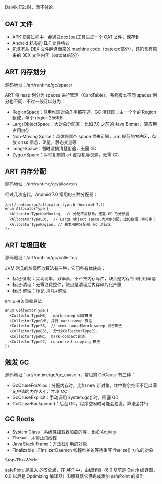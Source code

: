 
Dalvik 已过时，暂不讨论

## OAT 文件

- APK 安装过程中，会通过dex2oat工具生成一个 OAT 文件，保存到
- Android 私有的 ELF 文件格式
- 包含有从 DEX 文件翻译而来的 machine code（oatexec部分），还包含有原来的 DEX 文件内容（oatdata部分）

## ART 内存划分

源码地址：/art/runtime/gc/space/

ART 将 heap 划分为 spaces 进行管理（CardTable），系统版本不同 spaces 划分也不同，不过一般可以分为：

- RegionSpace：应用堆区对象几乎都在这，GC 活跃区；由一个个的 Region 组成，单个 region 256KB
- LargeObjectSpace：大对象分配区，比如 7.0 之前的 Java Bitmap，算应用占用内存
- Non-Moving Space：具体是哪个 space 暂未可知，jvm 规范的方法区，存放 class 信息，常量，静态变量等
- ImageSpace：暂时没搞清楚用途，无需 GC
- ZygoteSpace：写时复制的 art 虚拟机等资源，无需 GC

## ART 内存分配

源码地址：/art/runtime/gc/allocator/

经过几次迭代，Android 7.0 常用的三种分配器：

```
/art/runtime/gc/allocator_type.h（Android 7.1）
enum AllocatorType {
  kAllocatorTypeNonMoving,  // 分配不常移动，无需 GC 的分频器
  kAllocatorTypeLOS,  // Large object space,大对象分配，比如数组，字符串？
  kAllocatorTypeRegion, // 最常用的分配器，GC 活跃区
};
```

## ART 垃圾回收

源码地址：/art/runtime/gc/collector/

JVM 常见的垃圾回收算法有三种，它们各有优缺点：

- 标记-复制：实现简单，效率高，不产生内存碎片，缺点是内存空间利用率低
- 标记-清理：无需浪费控件，缺点是清理后内存碎片化严重
- 标记-整理：标记-清除+整理

art 支持的回收算法

```
enum CollectorType {
  kCollectorTypeMS,   mark-sweep 回收算法
  kCollectorTypeCMS, 并行 mark-sweep 算法  
  kCollectorTypeSS,  // semi-space和mark-sweep 混合算法
  kCollectorTypeGSS,  分代kCollectorTypeSS.
  kCollectorTypeMC,  mark-compact算法
  kCollectorTypeCC,  concurrent-copying 算法
};
```

## 触发 GC

源码地址：art/runtime/gc/gc_cause.h，常见的 GcCause 有三种：

- GcCauseForAlloc：分配内存时，比如 new 新对象。堆中剩余空间不足以满足申请的内存大小，并发 GC
- GcCauseExplicit：手动调用 System.gc() 时，阻塞 GC
- GcCauseBackground：后台 GC，程序空闲时可能会触发，算法会并行

## GC Roots

- System Class：系统类加载器加载的类，比如 Activity
- Thread：未停止的线程
- Java Stack Frame：方法栈引用的对象
- Finalizable：FinalizerDaemon 线程维护的等待重写 finalize() 方法的对象

Stop-The-World

safePoint 是进入 的安全点，在 ART 中，由编译器（6.0 以前是 Quick 编译器，6.0 以后是 Optimizing 编译器）和解释器它俩完成添加 safePoint 的操作

